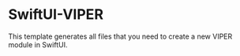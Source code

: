 # SwiftUI-VIPER
This template generates all files that you need to create a new VIPER module in SwiftUI.

